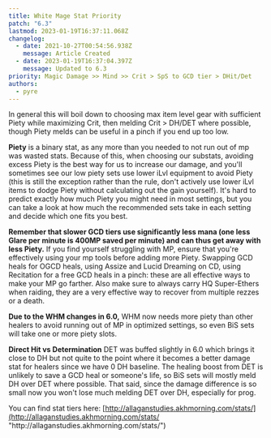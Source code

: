 ```yaml
---
title: White Mage Stat Priority
patch: "6.3"
lastmod: 2023-01-19T16:37:11.068Z
changelog:
  - date: 2021-10-27T00:54:56.938Z
    message: Article Created
  - date: 2023-01-19T16:37:04.397Z
    message: Updated to 6.3
priority: Magic Damage >> Mind >> Crit > SpS to GCD tier > DHit/Det
authors:
  - pyre
---
```

In general this will boil down to choosing max item level gear with sufficient Piety while maximizing Crit, then melding Crit > DH/DET where possible, though Piety melds can be useful in a pinch if you end up too low.



**Piety** is a binary stat, as any more than you needed to not run out of mp was wasted stats. Because of this, when choosing our substats, avoiding excess Piety is the best way for us to increase our damage, and you'll sometimes see our low piety sets use lower iLvl equipment to avoid Piety (this is still the exception rather than the rule, don't actively use lower iLvl items to dodge Piety without calculating out the gain yourself). It's hard to predict exactly how much Piety you might need in most settings, but you can take a look at how much the recommended sets take in each setting and decide which one fits you best. 

**Remember that slower GCD tiers use significantly less mana (one less Glare per minute is 400MP saved per minute) and can thus get away with less Piety.** If you find yourself struggling with MP, ensure that you're effectively using your mp tools before adding more Piety. Swapping GCD heals for OGCD heals, using Assize and Lucid Dreaming on CD, using Recitation for a free GCD heals in a pinch: these are all effective ways to make your MP go farther. Also make sure to always carry HQ Super-Ethers when raiding, they are a very effective way to recover from multiple rezzes or a death. 

**Due to the WHM changes in 6.0,** WHM now needs more piety than other healers to avoid running out of MP in optimized settings, so even BiS sets will take one or more piety slots.

**Direct Hit vs Determination**
DET was buffed slightly in 6.0 which brings it close to DH but not quite to the point where it becomes a better damage stat for healers since we have 0 DH baseline. The healing boost from DET is unlikely to save a GCD heal or someone's life, so BiS sets will mostly meld DH over DET where possible. That said, since the damage difference is so small now you won't lose much melding DET over DH, especially for prog.

You can find stat tiers here: [http://allaganstudies.akhmorning.com/stats/](http://allaganstudies.akhmorning.com/stats/ "http\://allaganstudies.akhmorning.com/stats/")